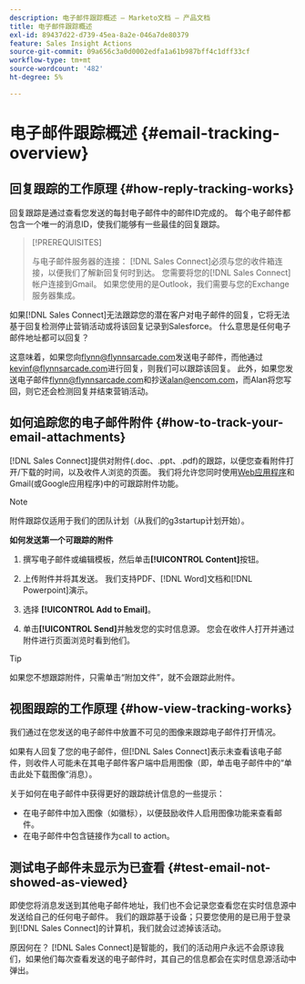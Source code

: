 ```yaml
---
description: 电子邮件跟踪概述 — Marketo文档 — 产品文档
title: 电子邮件跟踪概述
exl-id: 89437d22-d739-45ea-8a2e-046a7de80379
feature: Sales Insight Actions
source-git-commit: 09a656c3a0d0002edfa1a61b987bff4c1dff33cf
workflow-type: tm+mt
source-wordcount: '482'
ht-degree: 5%

---
```


# 电子邮件跟踪概述 {#email-tracking-overview}

## 回复跟踪的工作原理 {#how-reply-tracking-works}

回复跟踪是通过查看您发送的每封电子邮件中的邮件ID完成的。 每个电子邮件都包含一个唯一的消息ID，使我们能够有一些最佳的回复跟踪。

>[!PREREQUISITES]
>
>与电子邮件服务器的连接： [!DNL Sales Connect]必须与您的收件箱连接，以便我们了解新回复何时到达。 您需要将您的[!DNL Sales Connect]帐户连接到Gmail。 如果您使用的是Outlook，我们需要与您的Exchange服务器集成。

如果[!DNL Sales Connect]无法跟踪您的潜在客户对电子邮件的回复，它将无法基于回复检测停止营销活动或将该回复记录到Salesforce。 什么意思是任何电子邮件地址都可以回复？

这意味着，如果您向<flynn@flynnsarcade.com>发送电子邮件，而他通过<kevinf@flynnsarcade.com>进行回复，则我们可以跟踪该回复。 此外，如果您发送电子邮件<flynn@flynnsarcade.com>和抄送<alan@encom.com>，而Alan将您写回，则它还会检测回复并结束营销活动。

## 如何追踪您的电子邮件附件 {#how-to-track-your-email-attachments}

[!DNL Sales Connect]提供对附件(.doc、.ppt、.pdf)的跟踪，以便您查看附件打开/下载的时间，以及收件人浏览的页面。 我们将允许您同时使用[Web应用程序](https://toutapp.com/login)和Gmail(或Google应用程序)中的可跟踪附件功能。

>[!NOTE]
>
>附件跟踪仅适用于我们的团队计划（从我们的g3startup计划开始）。

**如何发送第一个可跟踪的附件**

1. 撰写电子邮件或编辑模板，然后单击&#x200B;**[!UICONTROL Content]**&#x200B;按钮。

1. 上传附件并将其发送。 我们支持PDF、[!DNL Word]文档和[!DNL Powerpoint]演示。

1. 选择 **[!UICONTROL Add to Email]**。

1. 单击&#x200B;**[!UICONTROL Send]**&#x200B;并触发您的实时信息源。 您会在收件人打开并通过附件进行页面浏览时看到他们。

>[!TIP]
>
>如果您不想跟踪附件，只需单击“附加文件”，就不会跟踪此附件。

## 视图跟踪的工作原理 {#how-view-tracking-works}

我们通过在您发送的电子邮件中放置不可见的图像来跟踪电子邮件打开情况。

如果有人回复了您的电子邮件，但[!DNL Sales Connect]表示未查看该电子邮件，则收件人可能未在其电子邮件客户端中启用图像（即，单击电子邮件中的“单击此处下载图像”消息）。

关于如何在电子邮件中获得更好的跟踪统计信息的一些提示：

* 在电子邮件中加入图像（如徽标），以便鼓励收件人启用图像功能来查看邮件。
* 在电子邮件中包含链接作为call to action。

## 测试电子邮件未显示为已查看 {#test-email-not-showed-as-viewed}

即使您将消息发送到其他电子邮件地址，我们也不会记录您查看您在实时信息源中发送给自己的任何电子邮件。 我们的跟踪基于设备；只要您使用的是已用于登录到[!DNL Sales Connect]的计算机，我们就会过滤掉该活动。

原因何在？ [!DNL Sales Connect]是智能的，我们的活动用户永远不会原谅我们，如果他们每次查看发送的电子邮件时，其自己的信息都会在实时信息源活动中弹出。

